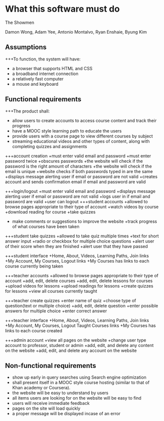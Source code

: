 # What this software must do

The Showmen

Damon Wong, Adam Yee, Antonio Montalvo, Ryan Enshaie, Byung Kim


## Assumptions

+++To function, the system will have:

+ a browser that supports HTML and CSS
+ a broadband internet connection
+ a relatively fast computer
+ a mouse and keyboard


## Functional requirements

+++The product shall:

+ allow users to create accounts to access course content and track their progress
+ have a MOOC style learning path to educate the users 
+ provide users with a course page to view different courses by subject
+ streaming educational videos and other types of content, along with completing quizzes and assignments

+++account creation
+must enter valid email and password
+must enter password twice
+obscures passwords
+the website will check if the password is the right amount of characters
+the website will check if the email is unique
+website checks if both passwords typed in are the same
+displays message alerting user if email or password are not valid
+creates account and sends confirmation email if email and password are valid

+++login/logout
+must enter valid email and password
+displays message alerting user if email or password are not valid
+logs user in if email and password are valid
+user can logout 
+++student accounts
+allowed to browse pages appropriate to their type of account
+watch videos by course
+download reading for course
+take quizzes
+ make comments or suggestions to improve the website
+track progress of what courses have been taken

+++student take quizzes
+allowed to take quiz multiple times
+text for short answer input
+radio or checkbox for multiple choice questions
+alert user of their score when they are finished
+alert user that they have passed

+++student interface
+Home, About, Videos, Learning Paths, Join links
+My Account, My Courses, Logout links
+My Courses has links to each course currently being taken

+++teacher accounts
+allowed to browse pages appropriate to their type of account
+add, edit, delete courses
+add, edit, delete lessons for courses
+upload videos for lessons
+upload readings for lessons
+create quizzes for lessons
+view all courses currently taught


+++teacher create quizzes
+enter name of quiz
+choose type of question(text or multiple choice)
+add, edit, delete question
+enter possible answers for multiple choice
+enter correct answer

+++teacher interface
+Home, About, Videos, Learning Paths, Join links
+My Account, My Courses, Logout Taught Courses links
+My Courses has links to each course created

+++admin account
+view all pages on the website
+change user type account to professor, student or admin
+add, edit, and delete any content on the website
+add, edit, and delete any account on the website


## Non-functional requirements

+ show up early in query searches using Search engine optimization
+ shall present itself in a MOOC style course hosting (similar to that of Khan academy or Coursera).
+ the website will be easy to understand by users
+ all items users are looking for on the website will be easy to find
+ users will receive immediate feedback
+ pages on the site will load quickly
+ a proper message will be displayed incase of an error



